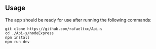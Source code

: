 ## Usage
The app should be ready for use after running the following commands:
```console
git clone https://github.com/rafaeltxc/Api-s
cd ./Api-s/nodeExpress
npm install
npm run dev
```
